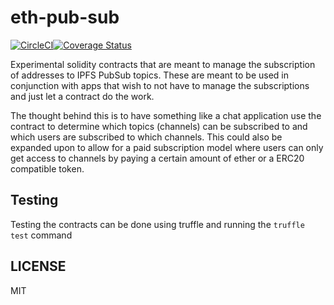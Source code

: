 # eth-pub-sub

[![CircleCI](https://circleci.com/gh/halonproject/eth-pub-sub/tree/master.svg?style=svg)](https://circleci.com/gh/HalonProject/eth-pub-sub/tree/master)[![Coverage Status](https://coveralls.io/repos/github/HalonProject/eth-pub-sub/badge.svg?branch=master)](https://coveralls.io/github/HalonProject/eth-pub-sub?branch=master)

Experimental solidity contracts that are meant to manage the subscription of addresses
to IPFS PubSub topics. These are meant to be used in conjunction with apps that wish
to not have to manage the subscriptions and just let a contract do the work.

The thought behind this is to have something like a chat application use the contract
to determine which topics (channels) can be subscribed to and which users are subscribed to which
channels. This could also be expanded upon to allow for a paid subscription model
where users can only get access to channels by paying a certain amount of ether
or a ERC20 compatible token.

## Testing

Testing the contracts can be done using truffle and running the `truffle test` command

## LICENSE

MIT
